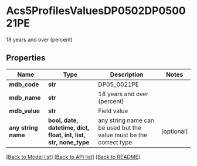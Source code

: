 # Acs5ProfilesValuesDP0502DP050021PE

18 years and over (percent)

## Properties
Name | Type | Description | Notes
------------ | ------------- | ------------- | -------------
**mdb_code** | **str** | DP05_0021PE | 
**mdb_name** | **str** | 18 years and over (percent) | 
**mdb_value** | **str** | Field value | 
**any string name** | **bool, date, datetime, dict, float, int, list, str, none_type** | any string name can be used but the value must be the correct type | [optional]

[[Back to Model list]](../README.md#documentation-for-models) [[Back to API list]](../README.md#documentation-for-api-endpoints) [[Back to README]](../README.md)


